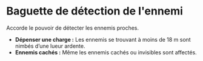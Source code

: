 # Baguette de détection de l'ennemi


Accorde le pouvoir de détecter les ennemis proches.

  - **Dépenser une charge :** Les ennemis se trouvant à moins de 18 m
    sont nimbés d’une lueur ardente.
  - **Ennemis cachés :** Même les ennemis cachés ou invisibles sont
    affectés.